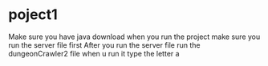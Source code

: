 # poject1
Make sure you have java download
when you run the project make sure you run the server file first
After you run the server file run the dungeonCrawler2 file
when u run it type the letter a
